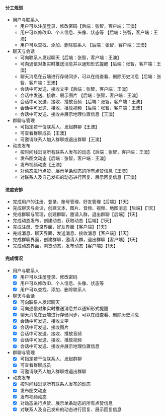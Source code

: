 #### 分工规划

- 用户与联系人
  - 用户可以注册登录、修改密码【后端：张智，客户端：王澳】
  - 用户可以修改ID、个人信息、头像、状态等 【后端：张智，客户端：王澳】
  - 用户可以查找、添加、删除联系人 【后端：张智，客户端：王澳】
- 聊天与会话
  - 可向联系人发起聊天【后端：张智，客户端：王澳】
  - 可向通信对象实时推送消息并以通知形式提醒【后端：张智，客户端：王澳】
  - 聊天消息在云端进行存储同步，可以在线查看、删除历史消息【后端：张智，客户端：王澳】
  - 会话中可发送、接收文字【后端：张智，客户端：王澳】
  - 会话中发送、接收、展示图片 【后端：张智，客户端：王澳】
  - 会话中可发送、接收、播放音频 【后端：张智，客户端：王澳】
  - 会话中可发送、接收、播放视频 【后端：张智，客户端：王澳】
  - 会话中可发送、接收并展示地理位置信息【王澳】
- 群聊与管理
  - 可指定若干位联系人、发起群聊【王澳】
  - 可查看群聊成员【王澳】
  - 可邀请联系人加入群聊或退出群聊【王澳】
- 动态发布
  - 按时间线浏览所有联系人发布的动态【后端：张智，客户端：王澳】
  - 发布图文动态【后端：张智，客户端：王澳】
  - 发布视频动态【王澳】
  - 对动态进行点赞、展示单条动态的所有点赞信息【王澳】
  - 对联系人及自己发布的动态进行回复、展示回复信息【王澳】



#### 进度安排

- 完成用户的注册、登录、账号管理、好友管理【后端】【1天】
- 完成聊天与会话，创建文本、图片、音频、视频、地图消息【后端】【1天】
- 完成群聊与管理，创建群聊，邀请入群，退出群聊【后端】【1天】
- 完成动态发布，创建动态，获取动态【后端】【1天】
- 完成注册、登录界面，好友界面【客户端】【1天】
- 完成消息、聊天界面，发送消息、接收消息【客户端】【1天】
- 完成群聊界面，创建群聊，邀请入群，退出群聊【客户端】【1天】
- 完成动态界面，浏览动态，发布动态【客户端】【1天】



#### 完成情况

- 用户与联系人
  - [x] 用户可以注册登录、修改密码
  - [x] 用户可以修改ID、个人信息、头像、状态等
  - [x] 用户可以查找、添加、删除联系人
- 聊天与会话
  - [x] 可向联系人发起聊天
  - [x] 可向通信对象实时推送消息并以通知形式提醒
  - [x] 聊天消息在云端进行存储同步，可以在线查看、删除历史消息
  - [x] 会话中可发送、接收文字
  - [x] 会话中可发送、接收图片
  - [x] 会话中可发送、接收、播放音频
  - [x] 会话中可发送、接收、播放视频
  - [x] 会话中可发送、接收并展示地理位置信息
- 群聊与管理
  - [x] 可指定若干位联系人、发起群聊
  - [x] 可查看群聊成员
  - [x] 可邀请联系人加入群聊或退出群聊
- 动态发布
  - [x] 按时间线浏览所有联系人发布的动态
  - [x] 发布图文动态
  - [x] 发布视频动态
  - [x] 对动态进行点赞、展示单条动态的所有点赞信息
  - [x] 对联系人及自己发布的动态进行回复、展示回复信息
